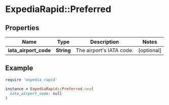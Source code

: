 # ExpediaRapid::Preferred

## Properties

| Name | Type | Description | Notes |
| ---- | ---- | ----------- | ----- |
| **iata_airport_code** | **String** | The airport&#39;s IATA code. | [optional] |

## Example

```ruby
require 'expedia_rapid'

instance = ExpediaRapid::Preferred.new(
  iata_airport_code: null
)
```

